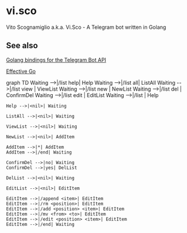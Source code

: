 # vi.sco
Vito Scognamiglio a.k.a. Vi.Sco - A Telegram bot written in Golang

## See also
[Golang bindings for the Telegram Bot API
](https://pkg.go.dev/github.com/go-telegram-bot-api/telegram-bot-api@v4.6.4+incompatible?utm_source=gopls#section-readme)

[Effective Go](https://golang.org/doc/effective_go)

graph TD
    Waiting -->|/list help| Help
    Waiting -->|/list all| ListAll
    Waiting -->|/list view <name>| ViewList
    Waiting -->|/list new <name>| NewList
    Waiting -->|/list del <name>| ConfirmDel
    Waiting -->|/list edit <name>| EditList
    Waiting -->|/list <unrecognized>| Help

    Help -->|<nil>| Waiting
    
    ListAll -->|<nil>| Waiting
    
    ViewList -->|<nil>| Waiting
    
    NewList -->|<nil>| AddItem
    
    AddItem -->|*| AddItem
    AddItem -->|/end| Waiting
    
    ConfirmDel -->|no| Waiting
    ConfirmDel -->|yes| DelList

    DelList -->|<nil>| Waiting
    
    EditList -->|<nil>| EditItem
    
    EditItem -->|/append <item>| EditItem
    EditItem -->|/rm <position>| EditItem
    EditItem -->|/add <position> <item>| EditItem
    EditItem -->|/mv <from> <to>| EditItem
    EditItem -->|/edit <position> <item>| EditItem
    EditItem -->|/end| Waiting